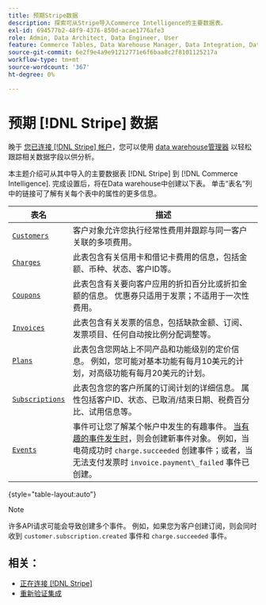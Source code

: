 ```yaml
---
title: 预期Stripe数据
description: 探索可从Stripe导入Commerce Intelligence的主要数据表。
exl-id: 694577b2-48f9-4376-850d-acae1776afe3
role: Admin, Data Architect, Data Engineer, User
feature: Commerce Tables, Data Warehouse Manager, Data Integration, Data Import/Export
source-git-commit: 6e2f9e4a9e91212771e6f6baa8c2f8101125217a
workflow-type: tm+mt
source-wordcount: '367'
ht-degree: 0%

---
```


# 预期 [!DNL Stripe] 数据

晚于 [您已连接 [!DNL Stripe] 帐户](../integrations/stripe.md)，您可以使用 [data warehouse管理器](../../../data-analyst/data-warehouse-mgr/tour-dwm.md) 以轻松跟踪相关数据字段以供分析。

本主题介绍可从其中导入的主要数据表 [!DNL Stripe] 到 [!DNL Commerce Intelligence]. 完成设置后，将在Data warehouse中创建以下表。 单击“表名”列中的链接可了解有关每个表中的属性的更多信息。

| **表名** | **描述** |
|-----|-----|
| [`Customers`](https://stripe.com/docs/sources/customers) | 客户对象允许您执行经常性费用并跟踪与同一客户关联的多项费用。 |
| [`Charges`](https://stripe.com/docs/payments/payment-intents/migration/charges) | 此表包含有关信用卡和借记卡费用的信息，包括金额、币种、状态、客户ID等。 |
| [`Coupons`](https://stripe.com/docs/api/coupons/object) | 此表包含有关要向客户应用的折扣百分比或折扣金额的信息。 优惠券只适用于发票；不适用于一次性费用。 |
| [`Invoices`](https://stripe.com/docs/billing/migration/invoice-states) | 此表包含有关发票的信息，包括缺款金额、订阅、发票项目、任何自动按比例分配调整等。 |
| [`Plans`](https://stripe.com/docs/api/plans/object) | 此表包含您网站上不同产品和功能级别的定价信息。 例如，您可能对基本功能有每月10美元的计划，对高级功能有每月20美元的计划。 |
| [`Subscriptions`](https://stripe.com/docs/api/subscriptions/object) | 此表包含您的客户所属的订阅计划的详细信息。 属性包括客户ID、状态、已取消/结束日期、税费百分比、试用信息等。 |
| [`Events`](https://stripe.com/docs/development/dashboard/events) | 事件可让您了解某个帐户中发生的有趣事件。 [当有趣的事件发生时](https://stripe.com/docs/api/events/types)，则会创建新事件对象。 例如，当电荷成功时 `charge.succeeded` 创建事件；或者，当无法支付发票时 `invoice.payment\_failed` 事件已创建。 |

{style="table-layout:auto"}

>[!NOTE]
>
>许多API请求可能会导致创建多个事件。 例如，如果您为客户创建订阅，则会同时收到 `customer.subscription.created` 事件和  `charge.succeeded` 事件。

## 相关：

* [正在连接 [!DNL Stripe]](../integrations/stripe.md)
* [重新验证集成](https://experienceleague.adobe.com/docs/commerce-knowledge-base/kb/how-to/mbi-reauthenticating-integrations.html)
